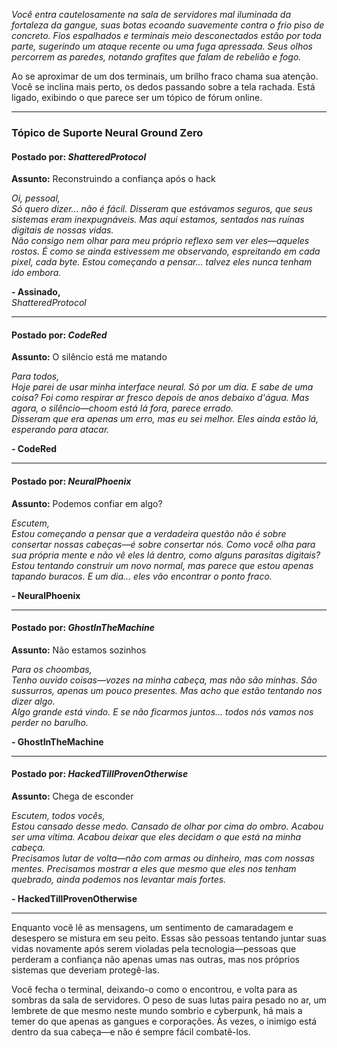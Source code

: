 _Você entra cautelosamente na sala de servidores mal iluminada da fortaleza da gangue, suas botas ecoando suavemente contra o frio piso de concreto. Fios espalhados e terminais meio desconectados estão por toda parte, sugerindo um ataque recente ou uma fuga apressada. Seus olhos percorrem as paredes, notando grafites que falam de rebelião e fogo._

Ao se aproximar de um dos terminais, um brilho fraco chama sua atenção. Você se inclina mais perto, os dedos passando sobre a tela rachada. Está ligado, exibindo o que parece ser um tópico de fórum online.

---

### **Tópico de Suporte Neural Ground Zero**

#### Postado por: _ShatteredProtocol_

**Assunto:** Reconstruindo a confiança após o hack

_Oi, pessoal,_  
_Só quero dizer... não é fácil. Disseram que estávamos seguros, que seus sistemas eram inexpugnáveis. Mas aqui estamos, sentados nas ruínas digitais de nossas vidas._  
*Não consigo nem olhar para meu próprio reflexo sem ver eles—aqueles *rostos*. É como se ainda estivessem me observando, espreitando em cada pixel, cada byte. Estou começando a pensar... talvez eles nunca tenham ido embora.*

**- Assinado,**  
_ShatteredProtocol_

---

#### Postado por: _CodeRed_

**Assunto:** O silêncio está me matando

_Para todos,_  
_Hoje parei de usar minha interface neural. Só por um dia. E sabe de uma coisa? Foi como respirar ar fresco depois de anos debaixo d'água. Mas agora, o silêncio—choom está lá fora, parece errado._  
_Disseram que era apenas um erro, mas eu sei melhor. Eles ainda estão lá, esperando para atacar._

**- CodeRed**

---

#### Postado por: _NeuralPhoenix_

**Assunto:** Podemos confiar em algo?

_Escutem,_  
*Estou começando a pensar que a verdadeira questão não é sobre consertar nossas cabeças—é sobre consertar *nós*. Como você olha para sua própria mente e não vê eles lá dentro, como alguns parasitas digitais?*  
_Estou tentando construir um novo normal, mas parece que estou apenas tapando buracos. E um dia... eles vão encontrar o ponto fraco._

**- NeuralPhoenix**

---

#### Postado por: _GhostInTheMachine_

**Assunto:** Não estamos sozinhos

_Para os choombas,_  
_Tenho ouvido coisas—vozes na minha cabeça, mas não são minhas. São sussurros, apenas um pouco presentes. Mas acho que estão tentando nos dizer algo._  
_Algo grande está vindo. E se não ficarmos juntos... todos nós vamos nos perder no barulho._

**- GhostInTheMachine**

---

#### Postado por: _HackedTillProvenOtherwise_

**Assunto:** Chega de esconder

_Escutem, todos vocês,_  
_Estou cansado desse medo. Cansado de olhar por cima do ombro. Acabou ser uma vítima. Acabou deixar que eles decidam o que está na minha cabeça._  
_Precisamos lutar de volta—não com armas ou dinheiro, mas com nossas mentes. Precisamos mostrar a eles que mesmo que eles nos tenham quebrado, ainda podemos nos levantar mais fortes._

**- HackedTillProvenOtherwise**

---

Enquanto você lê as mensagens, um sentimento de camaradagem e desespero se mistura em seu peito. Essas são pessoas tentando juntar suas vidas novamente após serem violadas pela tecnologia—pessoas que perderam a confiança não apenas umas nas outras, mas nos próprios sistemas que deveriam protegê-las.

Você fecha o terminal, deixando-o como o encontrou, e volta para as sombras da sala de servidores. O peso de suas lutas paira pesado no ar, um lembrete de que mesmo neste mundo sombrio e cyberpunk, há mais a temer do que apenas as gangues e corporações. Às vezes, o inimigo está dentro da sua cabeça—e não é sempre fácil combatê-los.
